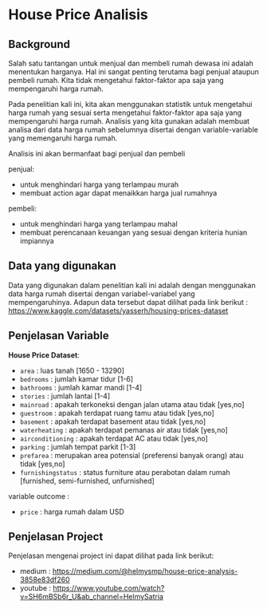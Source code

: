 # House Price Analisis

## Background

Salah satu tantangan untuk menjual dan membeli rumah dewasa ini adalah menentukan harganya. Hal ini sangat penting terutama bagi penjual ataupun pembeli rumah. Kita tidak mengetahui faktor-faktor apa saja yang mempengaruhi harga rumah.

Pada penelitian kali ini, kita akan menggunakan statistik untuk mengetahui harga rumah yang sesuai serta mengetahui faktor-faktor apa saja yang mempengaruhi harga rumah. Analisis yang kita gunakan adalah membuat analisa dari data harga rumah sebelumnya disertai dengan variable-variable yang memengaruhi harga rumah.

Analisis ini akan bermanfaat bagi penjual dan pembeli

penjual:
- untuk menghindari harga yang terlampau murah
- membuat action agar dapat menaikkan harga jual rumahnya

pembeli:
- untuk menghindari harga yang terlampau mahal
- membuat perencanaan keuangan yang sesuai dengan kriteria hunian impiannya

## Data yang digunakan

Data yang digunakan dalam penelitian kali ini adalah dengan menggunakan data harga rumah disertai dengan variabel-variabel yang mempengaruhinya. Adapun data tersebut dapat dilihat pada link berikut : https://www.kaggle.com/datasets/yasserh/housing-prices-dataset

## Penjelasan Variable

**House Price Dataset**:

- `area` : luas tanah [1650 - 13290]
- `bedrooms` : jumlah kamar tidur [1-6]
- `bathrooms` : jumlah kamar mandi [1-4]
- `stories` : jumlah lantai [1-4]
- `mainroad` : apakah terkoneksi dengan jalan utama atau tidak [yes,no]
- `guestroom` : apakah terdapat ruang tamu atau tidak [yes,no]
- `basement` : apakah terdapat basement atau tidak [yes,no]
- `waterheating` : apakah terdapat pemanas air atau tidak [yes,no]
- `airconditioning` : apakah terdapat AC atau tidak [yes,no]
- `parking` : jumlah tempat parkit [1-3]
- `prefarea` : merupakan area potensial (preferensi banyak orang) atau tidak [yes,no]
- `furnishingstatus` : status furniture atau perabotan dalam rumah [furnished, semi-furnished, unfurnished]

variable outcome :
- `price` : harga rumah dalam USD

## Penjelasan Project
Penjelasan mengenai project ini dapat dilihat pada link berikut:
- medium : https://medium.com/@helmysmp/house-price-analysis-3858e83df260
- youtube : https://www.youtube.com/watch?v=SH6mBSb6r_U&ab_channel=HelmySatria
